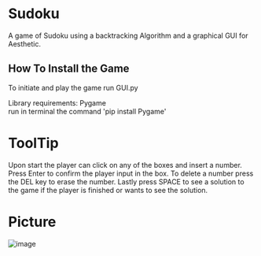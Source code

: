 # Sudoku
A game of Sudoku using a backtracking Algorithm and a graphical GUI for Aesthetic. <br>
## How To Install the Game
To initiate and play the game run GUI.py <br>

Library requirements: Pygame <br>
run in terminal the command 'pip install Pygame' <br>

# ToolTip
Upon start the player can click on any of the boxes and insert a number. Press Enter to confirm the player input in the box.
To delete a number press the DEL key to erase the number. Lastly press SPACE to see a solution to the game if the player is finished or wants to see the solution.

# Picture
![image](https://user-images.githubusercontent.com/56773545/172270750-222b90de-79c2-4fca-80a0-ea8a2531c48d.png)

